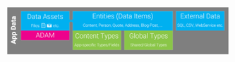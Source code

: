 
<div class="overlay-container">
  <div class="overlay-box" style="left: 28.5%; top: 46%; height: 45%; width: 24%"></div>
  <img src="./assets/app-data.png" class="full-width">
</div>
